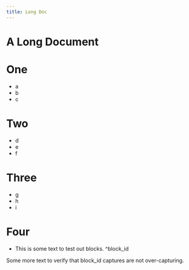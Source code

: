 ```yaml
---
title: Long Doc
---
```

# A Long Document
# One
- a
- b
- c
# Two
- d
- e
- f
# Three
- g
- h
- i
# Four
- This is some text to test out blocks. ^block_id

Some more text to verify that block_id captures are not over-capturing.
